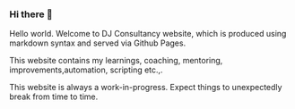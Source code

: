 ### Hi there 👋

<!--
**Djconsultancy/DJ Consultancy** is a ✨ _special_ ✨ repository because its `README.md` (this file) appears on your GitHub profile.

Here are some ideas to get you started:

### 🔭 I’m currently working on building repository...
### 🌱 I’m currently learning to present contents to whom in need...
### 👯 I’m looking to collaborate on building the content...
- 🤔 I’m looking for help with ...
- 💬 Ask me about ...
- 📫 How to reach me: ...
- 😄 Pronouns: ...
- ⚡ Fun fact: ...
-->
Hello world. Welcome to DJ Consultancy website, which is produced using markdown syntax and served via Github Pages. 

This website contains my learnings, coaching, mentoring, improvements,automation, scripting etc.,.

This website is always a work-in-progress. Expect things to unexpectedly break from time to time.
